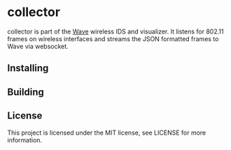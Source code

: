 collector
=========

collector is part of the [Wave](https://github.com/hkparker/Wave) wireless IDS and visualizer.  It listens for 802.11 frames on wireless interfaces and streams the JSON formatted frames to Wave via websocket.

Installing
----------

Building
--------

License
-------

This project is licensed under the MIT license, see LICENSE for more information.
